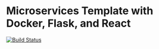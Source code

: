 # Microservices Template with Docker, Flask, and React

[![Build Status](https://travis-ci.org/sagar87/testdriven-app.svg?branch=master)](https://travis-ci.org/sagar87/flask-react-app)
